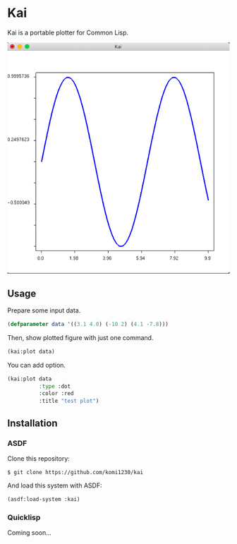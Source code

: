 # Kai

Kai is a portable plotter for Common Lisp.

![sample_sin](./images/sample_sin.png)

## Usage

Prepare some input data.

```lisp
(defparameter data '((3.1 4.0) (-10 2) (4.1 -7.8)))
```

Then, show plotted figure with just one command.

```lisp
(kai:plot data)
```

You can add option.

```lisp
(kai:plot data
          :type :dot
          :color :red
          :title "test plot")
```


## Installation

### ASDF

Clone this repository:

```
$ git clone https://github.com/komi1230/kai
```

And load this system with ASDF:

```lisp
(asdf:load-system :kai)
```

### Quicklisp

Coming soon...
